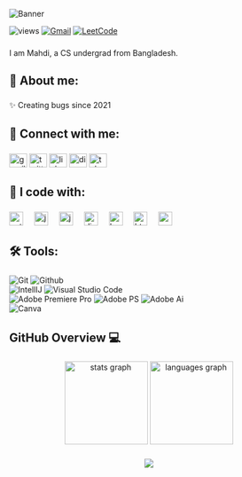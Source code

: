 
![Banner](https://github.com/404mahdi/404mahdi/assets/119351159/4ce2d55c-ebc1-489c-9355-27ede2e3c02c)

![views](https://komarev.com/ghpvc/?username=404mahdi&label=Profile%20views&color=0e75b6&style=flat)
[![Gmail](https://img.shields.io/badge/%20-Send%20Mail-black?color=14171A&labelColor=ef5350&logo=gmail&logoColor=ffffff)](mailto:mahdi.ndc21@gmail.com)
[![LeetCode](https://img.shields.io/badge/LeetCode--black?logo=leetcode&labelColor=%231c1b1b&color=%231c1b1b)](https://leetcode.com/mahdi404/)

###

<p align="left">I am Mahdi, a CS undergrad from Bangladesh.</p>

###

## 💬 About me:

###

<p align="left">✨ Creating bugs since 2021</p>
<!--
- 🔭 I’m currently working on ...
- 🌱 I’m currently learning ...
- 👯 I’m looking to collaborate on ...
- 🤔 I’m looking for help with ...
- 💬 Ask me about ...
- 📫 How to reach me: ...
- 😄 Pronouns: ...
- ⚡ Fun fact: ...
-->

###

## 🔗 Connect with me:

###

<div align="left">
  <a href="mailto: mahdi.ndc21@gmail.com"><img src="https://raw.githubusercontent.com/maurodesouza/profile-readme-generator/master/src/assets/icons/social/gmail/default.svg" width="32" height="25" alt="gmail logo"  /></a>
    <a href="https://twitter.com/Mahdi_Meem" target="_blank"><img src="https://raw.githubusercontent.com/maurodesouza/profile-readme-generator/master/src/assets/icons/social/twitter/default.svg" width="32" height="25" alt="twitter logo"  /></a>
  <a href="https://www.linkedin.com/in/mahdi-meem/" target="_blank"><img src="https://raw.githubusercontent.com/maurodesouza/profile-readme-generator/master/src/assets/icons/social/linkedin/default.svg" width="32" height="25" alt="linkedin logo"  /></a>
  <a href="https://discord.com/users/796067750069927988" target="_blank"><img src="https://raw.githubusercontent.com/maurodesouza/profile-readme-generator/master/src/assets/icons/social/discord/default.svg" width="32" height="25" alt="discord logo"  /></a>
  <a href="https://t.me/ggwp_404" target="_blank"><img src="https://raw.githubusercontent.com/maurodesouza/profile-readme-generator/master/src/assets/icons/social/telegram/default.svg" width="32" height="25" alt="telegram logo"  /></a>
  <!--<img src="https://raw.githubusercontent.com/maurodesouza/profile-readme-generator/master/src/assets/icons/social/youtube/default.svg" width="32" height="25" alt="youtube logo"  />-->
</div>


###

## 📙 I code with:

###

<div align="left">
  <img src="https://cdn.jsdelivr.net/gh/devicons/devicon/icons/python/python-original.svg" height="25" alt="python logo"  />
  <img width="12" />
  <img src="https://cdn.jsdelivr.net/gh/devicons/devicon/icons/java/java-original.svg" height="25" alt="java logo"  />
  <img width="12" />
  <img src="https://cdn.jsdelivr.net/gh/devicons/devicon/icons/javascript/javascript-original.svg" height="25" alt="javascript logo"  />
  <img width="12" />
  <img src="https://cdn.jsdelivr.net/gh/devicons/devicon/icons/django/django-plain.svg" height="25" alt="django logo"  />
  <img width="12" />
  <img src="https://cdn.jsdelivr.net/gh/devicons/devicon/icons/bootstrap/bootstrap-original.svg" height="25" alt="bootstrap logo"  />
  <img width="12" />
  <img src="https://cdn.jsdelivr.net/gh/devicons/devicon/icons/html5/html5-original.svg" height="25" alt="html5 logo"  />
  <img width="12" />
  <img src="https://cdn.jsdelivr.net/gh/devicons/devicon/icons/css3/css3-original.svg" height="25" alt="css3 logo"  />
</div>

### 

## 🛠️ Tools:

###

![Git](https://img.shields.io/badge/-Git-000000?style=flat&logo=git)
![Github](https://img.shields.io/badge/-Github-000000?style=flat&logo=github) <br />
![IntellIJ](https://img.shields.io/badge/-IntellIJ%20IDEA-000000?style=flat&logo=intellij%20idea) 
![Visual Studio Code](https://img.shields.io/badge/-Visual%20Studio%20Code-000005?style=flat&logo=visual%20studio%20code)<br />
![Adobe Premiere Pro](https://img.shields.io/badge/-Adobe%20Premiere%20Pro-000000?style=flat&logo=adobe%20premiere%20pro)
![Adobe PS](https://img.shields.io/badge/-Adobe%20Photoshop-000000?style=flat&logo=adobe%20photoshop)
![Adobe Ai](https://img.shields.io/badge/-Adobe%20Illustrator-000000?style=flat&logo=adobe%20illustrator) <br />
![Canva](https://img.shields.io/badge/-Canva-000000?style=flat&logo=canva)<br />


###

## GitHub Overview 💻

###


<div align="center">
  <img src="https://github-readme-stats.vercel.app/api?username=404mahdi&hide_title=false&hide_rank=false&show_icons=true&include_all_commits=true&count_private=true&disable_animations=false&theme=dracula&locale=en&hide_border=false&order=1" height="150" alt="stats graph"  />
  <img src="https://github-readme-stats.vercel.app/api/top-langs?username=404mahdi&locale=en&hide_title=false&layout=compact&card_width=320&langs_count=5&theme=dracula&hide_border=false&order=2" height="150" alt="languages graph"  />
</div>

###

<p align='center'><a href='https://github.com/404mahdi'><img src='https://streak-stats.demolab.com?user=404mahdi&theme=dark'></a></p>


